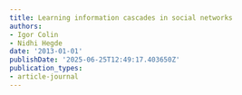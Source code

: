 ```yaml
---
title: Learning information cascades in social networks
authors:
- Igor Colin
- Nidhi Hegde
date: '2013-01-01'
publishDate: '2025-06-25T12:49:17.403650Z'
publication_types:
- article-journal
---
```

